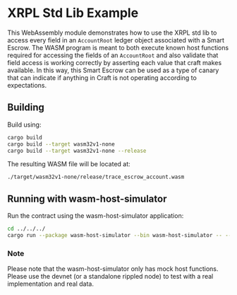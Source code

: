 # XRPL Std Lib Example

This WebAssembly module demonstrates how to use the XRPL std lib to access every field in an `AccountRoot` ledger object
associated with a Smart Escrow. The WASM program is meant to both execute known host functions required for accessing
the fields of an `AccountRoot` and also validate that field access is working correctly by asserting each value that
craft makes available. In this way, this Smart Escrow can be used as a type of canary that can indicate if anything in
Craft is not operating according to expectations.

## Building

Build using:

```bash
cargo build
cargo build --target wasm32v1-none
cargo build --target wasm32v1-none --release
```

The resulting WASM file will be located at:

```
./target/wasm32v1-none/release/trace_escrow_account.wasm
```

## Running with wasm-host-simulator

Run the contract using the wasm-host-simulator application:

```bash
cd ../../../
cargo run --package wasm-host-simulator --bin wasm-host-simulator -- --dir projects/e2e-tests/trace_escrow_account --project trace_escrow_account
```

### Note

Please note that the wasm-host-simulator only has mock host functions. Please use the devnet (or a standalone rippled node) to
test with a real implementation and real data.
